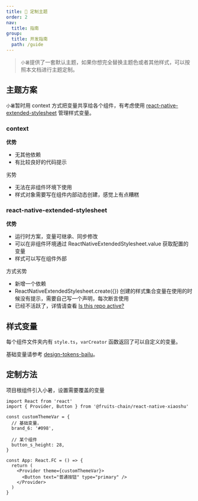 ```yaml
---
title: 🔨 定制主题
order: 2
nav:
  title: 指南
group:
  title: 开发指南
  path: /guide
---
```


> `小暑`提供了一套默认主题，如果你想完全替换主题色或者其他样式，可以按照本文档进行主题定制。

## 主题方案

`小暑`暂时用 context 方式把变量共享给各个组件，有考虑使用 [react-native-extended-stylesheet](https://github.com/vitalets/react-native-extended-stylesheet) 管理样式变量。

### context

**优势**

- 无其他依赖
- 有比较良好的代码提示

劣势

- 无法在非组件环境下使用
- 样式对象需要写在组件内部动态创建，感觉上有点糟糕

### react-native-extended-stylesheet

**优势**

- 运行时方案，变量可继承、同步修改
- 可以在非组件环境通过 ReactNativeExtendedStylesheet.value 获取配置的变量
- 样式可以写在组件外部

方式劣势

- 新增一个依赖
- ReactNativeExtendedStylesheet.create({}) 创建的样式集合变量在使用的时候没有提示，需要自己写一个声明，每次断言使用
- 已经不活跃了，详情请查看 [Is this repo active?](https://github.com/vitalets/react-native-extended-stylesheet/issues/154)

## 样式变量

每个组件文件夹内有 `style.ts`，`varCreator` 函数返回了可以自定义的变量。

基础变量请参考 [design-tokens-bailu](https://github.com/hjfruit/fe-config/blob/main/packages/design-tokens-bailu/lib/index.d.ts)。

## 定制方法

项目根组件引入小暑，设置需要覆盖的变量

```tsx | pure
import React from 'react'
import { Provider, Button } from '@fruits-chain/react-native-xiaoshu'

const customThemeVar = {
  // 基础变量，
  brand_6: '#098',

  // 某个组件
  button_s_height: 28,
}

const App: React.FC = () => {
  return (
    <Provider theme={customThemeVar}>
      <Button text="普通按钮" type="primary" />
    </Provider>
  )
}
```
